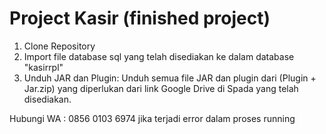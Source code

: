 # Project Kasir (finished project)
1. Clone Repository
2. Import file database sql yang telah disediakan ke dalam database "kasirrpl"
3. Unduh JAR dan Plugin:
Unduh semua file JAR dan plugin dari (Plugin + Jar.zip) yang diperlukan dari link Google Drive di Spada yang telah disediakan.

Hubungi WA : 0856 0103 6974 jika terjadi error dalam proses running
